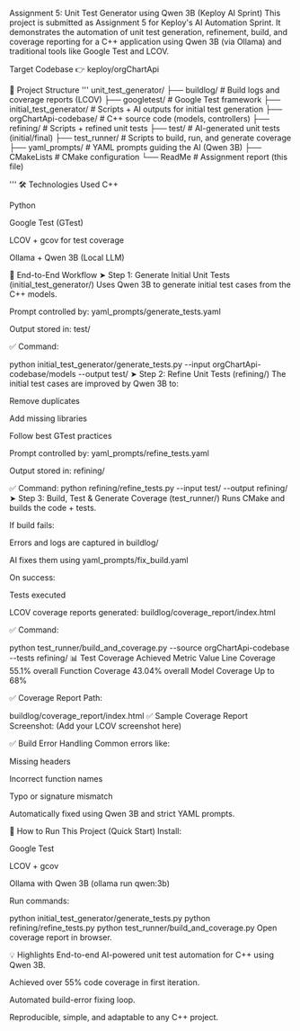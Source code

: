  Assignment 5: Unit Test Generator using Qwen 3B (Keploy AI Sprint)
This project is submitted as Assignment 5 for Keploy's AI Automation Sprint.
It demonstrates the automation of unit test generation, refinement, build, and coverage reporting for a C++ application using Qwen 3B (via Ollama) and traditional tools like Google Test and LCOV.

Target Codebase 👉 keploy/orgChartApi

📁 Project Structure
'''
unit_test_generator/
├── buildlog/                     # Build logs and coverage reports (LCOV)
├── googletest/                    # Google Test framework
├── initial_test_generator/        # Scripts + AI outputs for initial test generation
├── orgChartApi-codebase/          # C++ source code (models, controllers)
├── refining/                      # Scripts + refined unit tests
├── test/                          # AI-generated unit tests (initial/final)
├── test_runner/                   # Scripts to build, run, and generate coverage
├── yaml_prompts/                  # YAML prompts guiding the AI (Qwen 3B)
├── CMakeLists                     # CMake configuration
└── ReadMe                         # Assignment report (this file)


'''
🛠 Technologies Used
C++

Python

Google Test (GTest)

LCOV + gcov for test coverage

Ollama + Qwen 3B (Local LLM)

🔄 End-to-End Workflow
➤ Step 1: Generate Initial Unit Tests (initial_test_generator/)
Uses Qwen 3B to generate initial test cases from the C++ models.

Prompt controlled by: yaml_prompts/generate_tests.yaml

Output stored in: test/

✅ Command:

python initial_test_generator/generate_tests.py --input orgChartApi-codebase/models --output test/
➤ Step 2: Refine Unit Tests (refining/)
The initial test cases are improved by Qwen 3B to:

Remove duplicates

Add missing libraries

Follow best GTest practices

Prompt controlled by: yaml_prompts/refine_tests.yaml

Output stored in: refining/

✅ Command:
python refining/refine_tests.py --input test/ --output refining/
➤ Step 3: Build, Test & Generate Coverage (test_runner/)
Runs CMake and builds the code + tests.

If build fails:

Errors and logs are captured in buildlog/

AI fixes them using yaml_prompts/fix_build.yaml

On success:

Tests executed

LCOV coverage reports generated: buildlog/coverage_report/index.html

✅ Command:

python test_runner/build_and_coverage.py --source orgChartApi-codebase --tests refining/
📊 Test Coverage Achieved
Metric	Value
Line Coverage	55.1% overall
Function Coverage	43.04% overall
Model Coverage	Up to 68%

✅ Coverage Report Path:

buildlog/coverage_report/index.html
✅ Sample Coverage Report Screenshot:
(Add your LCOV screenshot here)

✅ Build Error Handling
Common errors like:

Missing headers

Incorrect function names

Typo or signature mismatch

Automatically fixed using Qwen 3B and strict YAML prompts.

🚀 How to Run This Project (Quick Start)
Install:

Google Test

LCOV + gcov

Ollama with Qwen 3B (ollama run qwen:3b)

Run commands:

python initial_test_generator/generate_tests.py
python refining/refine_tests.py
python test_runner/build_and_coverage.py
Open coverage report in browser.


💡 Highlights
End-to-end AI-powered unit test automation for C++ using Qwen 3B.

Achieved over 55% code coverage in first iteration.

Automated build-error fixing loop.

Reproducible, simple, and adaptable to any C++ project.